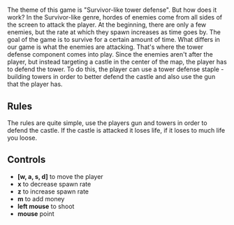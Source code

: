 # 
The theme of this game is "Survivor-like tower defense". But how does it work? In the Survivor-like genre, hordes of enemies come from all sides of the screen to attack the player. At the beginning, there are only a few enemies, but the rate at which they spawn increases as time goes by. The goal of the game is to survive for a certain amount of time. What differs in our game is what the enemies are attacking. That's where the tower defense component comes into play. Since the enemies aren't after the player, but instead targeting a castle in the center of the map, the player has to defend the tower. To do this, the player can use a tower defense staple - building towers in order to better defend the castle and also use the gun that the player has.

## Rules
The rules are quite simple, use the players gun and towers in order to defend the castle. If the castle is attacked it loses life, if it loses to much life you loose.

## Controls
- **[w, a, s, d]** to move the player
- **x** to decrease spawn rate
- **z** to increase spawn rate
- **m** to add money
- **left mouse** to shoot
- **mouse** point
